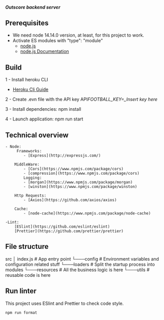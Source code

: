 ##### Outscore backend server

## Prerequisites

-   We need node 14.14.0 version, at least, for this project to work.
-   Activate ES modules with "type": "module"
    -   [node.js](https://nodejs.org/en/)
    -   [node.js Documentation](https://nodejs.org/api/packages.html#packages_package_json_and_file_extensions)

## Build

1 - Install heroku CLI

-   [Heroku Cli Guide](https://devcenter.heroku.com/articles/heroku-cli#download-and-install)

2 - Create .evn file with the API key
API*FOOTBALL_KEY=\_Insert key here*

3 - Install dependencies:
npm install

4 - Launch application:
npm run start

## Technical overview

    - Node:
         Frameworks:
            - [Express](http://expressjs.com/)

        MiddleWare:
            - [Cors](https://www.npmjs.com/package/cors)
            - [compression](https://www.npmjs.com/package/cors)
            Logging:
            - [morgan](https://www.npmjs.com/package/morgan)
            - [winston](https://www.npmjs.com/package/winston)

        Http Requests:
            - [Axios](https://github.com/axios/axios)

        Cache:
            - [node-cache](https://www.npmjs.com/package/node-cache)

    -Lint:
        [ESlint](https://github.com/eslint/eslint)
        [Prettier](https://github.com/prettier/prettier)

## File structure

src
│ index.js # App entry point
└───config # Environment variables and configuration related stuff
└───loaders # Split the startup process into modules
└───resources # All the business logic is here
└───utils # reusable code is here

## Run linter

This project uses ESlint and Prettier to check code style.

```
npm run format
```
